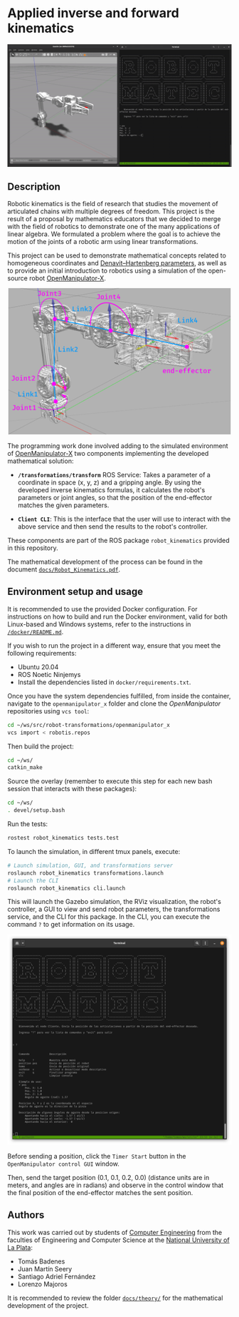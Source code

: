 # Applied inverse and forward kinematics

<p align="center">
  <img src="docs/demo.gif" />
</p>

## Description

Robotic kinematics is the field of research that studies the movement of articulated chains
with multiple degrees of freedom. This project is the result of a proposal by mathematics
educators that we decided to merge with the field of robotics to demonstrate one of the many
applications of linear algebra. We formulated a problem where the goal is to achieve the motion
of the joints of a robotic arm using linear transformations.

This project can be used to demonstrate mathematical concepts related to homogeneous
coordinates and [Denavit–Hartenberg parameters](**https://en.wikipedia.org/wiki/Denavit%E2%80%93Hartenberg_parameters**),
as well as to provide an initial introduction to robotics using a simulation of the open-source robot
[OpenManipulator-X](https://emanual.robotis.com/docs/en/platform/openmanipulator_x/overview/).

<p align="center">
  <img src="docs/diagram_annotated.png" width="500" />
</p>

The programming work done involved adding to the simulated environment of
[OpenManipulator-X](https://emanual.robotis.com/docs/en/platform/openmanipulator_x/overview/)
two components implementing the developed mathematical solution:

- **`/transformations/transform`** ROS Service: Takes a parameter of a coordinate in space (x, y, z)
and a gripping angle. By using the developed inverse kinematics formulas, it calculates the robot's 
parameters or joint angles, so that the position of the end-effector matches the given parameters.

- **`Client CLI`**: This is the interface that the user will use to interact with the above service 
and then send the results to the robot's controller.

These components are part of the ROS package `robot_kinematics` provided in this repository.

The mathematical development of the process can be found in the document [`docs/Robot_Kinematics.pdf`](https://github.com/b-Tomas/robot-kinematics/blob/main/docs/theory/robot-kinematics.pdf).

## Environment setup and usage

It is recommended to use the provided Docker configuration. For instructions on how to build and run the 
Docker environment, valid for both Linux-based and Windows systems, refer to the instructions in [`/docker/README.md`](https://github.com/b-Tomas/robot-kinematics/blob/main/docker/README.md).

If you wish to run the project in a different way, ensure that you meet the following requirements:
* Ubuntu 20.04
* ROS Noetic Ninjemys
* Install the dependencies listed in `docker/requirements.txt`.

Once you have the system dependencies fulfilled, from inside the container, navigate to the `openmanipulator_x` 
folder and clone the _OpenManipulator_ repositories using `vcs tool`:

```sh
cd ~/ws/src/robot-transformations/openmanipulator_x
vcs import < robotis.repos
```

Then build the project:

```sh
cd ~/ws/
catkin_make
```

Source the overlay (remember to execute this step for each new bash session that interacts with these packages):

```sh
cd ~/ws/
. devel/setup.bash
```

Run the tests:

```sh
rostest robot_kinematics tests.test
```

To launch the simulation, in different tmux panels, execute:

```sh
# Launch simulation, GUI, and transformations server
roslaunch robot_kinematics transformations.launch
# Launch the CLI
roslaunch robot_kinematics cli.launch
```

This will launch the Gazebo simulation, the RViz visualization, the robot's controller, a GUI to view and 
send robot parameters, the transformations service, and the CLI for this package. In the CLI, you can execute 
the command `?` to get information on its usage.

<p align="center">
  <img src="docs/cli.png" />
</p>

Before sending a position, click the `Timer Start` button in the `OpenManipulator control GUI` window.

Then, send the target position (0.1, 0.1, 0.2, 0.0) (distance units are in meters, and angles are in radians)
and observe in the control window that the final position of the end-effector matches the sent position.

## Authors

This work was carried out by students of [Computer Engineering](https://ic.info.unlp.edu.ar/) from the faculties 
of Engineering and Computer Science at the [National University of La Plata](https://unlp.edu.ar):

- Tomás Badenes
- Juan Martín Seery
- Santiago Adriel Fernández
- Lorenzo Majoros

It is recommended to review the folder [`docs/theory/`](https://github.com/b-Tomas/robot-kinematics/tree/main/docs/theory) 
for the mathematical development of the project.
